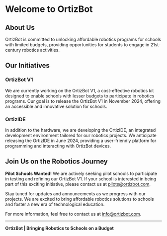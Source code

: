 # Welcome to OrtizBot

## About Us

OrtizBot is committed to unlocking affordable robotics programs for schools with limited budgets, providing opportunities for students to engage in 21st-century robotics activities.

## Our Initiatives

### OrtizBot V1

We are currently working on the OrtizBot V1, a cost-effective robotics kit designed to enable schools with lesser budgets to participate in robotics programs. Our goal is to release the OrtizBot V1 in November 2024, offering an accessible and innovative solution for schools.

### OrtizIDE

In addition to the hardware, we are developing the OrtizIDE, an integrated development environment tailored for our robotics projects. We anticipate releasing the OrtizIDE in June 2024, providing a user-friendly platform for programming and interacting with OrtizBot devices.

## Join Us on the Robotics Journey

**Pilot Schools Wanted!**
We are actively seeking pilot schools to participate in testing and refining our OrtizBot V1. If your school is interested in being part of this exciting initiative, please contact us at [pilots@ortizbot.com](mailto:pilots@ortizbot.com).

Stay tuned for updates and announcements as we progress with our projects. We are excited to bring affordable robotics solutions to schools and foster a new era of technological education.

For more information, feel free to contact us at [info@ortizbot.com](mailto:info@ortizbot.com).

---
**OrtizBot | Bringing Robotics to Schools on a Budget**
